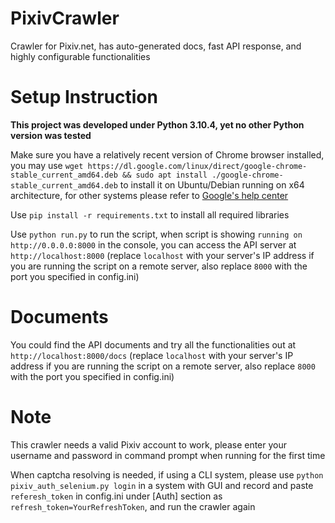 # PixivCrawler
Crawler for Pixiv.net, has auto-generated docs, fast API response, and highly configurable functionalities
# Setup Instruction
**This project was developed under Python 3.10.4, yet no other Python version was tested**

Make sure you have a relatively recent version of Chrome browser installed, you may use `wget https://dl.google.com/linux/direct/google-chrome-stable_current_amd64.deb && sudo apt install ./google-chrome-stable_current_amd64.deb` to install it on Ubuntu/Debian running on x64 architecture, for other systems please refer to [Google's help center](https://support.google.com/chrome/a/topic/9025817)

Use `pip install -r requirements.txt` to install all required libraries

Use `python run.py` to run the script, when script is showing `running on http://0.0.0.0:8000` in the console, you can access the API server at `http://localhost:8000` (replace `localhost` with your server's IP address if you are running the script on a remote server, also replace `8000` with the port you specified in config.ini)

# Documents
You could find the API documents and try all the functionalities out at `http://localhost:8000/docs` (replace `localhost` with your server's IP address if you are running the script on a remote server, also replace `8000` with the port you specified in config.ini)

# Note
This crawler needs a valid Pixiv account to work, please enter your username and password in command prompt when running for the first time

When captcha resolving is needed, if using a CLI system, please use `python pixiv_auth_selenium.py login` in a system with GUI and record and paste `referesh_token` in config.ini under [Auth] section as `refresh_token=YourRefreshToken`, and run the crawler again
